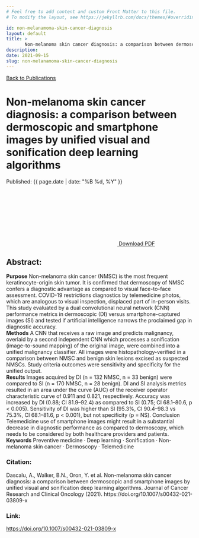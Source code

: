 ```yaml
---
# Feel free to add content and custom Front Matter to this file.
# To modify the layout, see https://jekyllrb.com/docs/themes/#overriding-theme-defaults

id: non-melanamoma-skin-cancer-diagnosis
layout: default
title: >
       Non‐melanoma skin cancer diagnosis: a comparison between dermoscopic and smartphone images by unified visual and sonification deep learning algorithms
description: 
date: 2021-09-15
slug: non-melanamoma-skin-cancer-diagnosis
---
```

<div class="page-publication">
<div class="page-header">
    <div class="page-header__content container">
        <a href="/publications" class="h5 page-label">Back to Publications</a>
        <h1 class="h2 page-title">Non‐melanoma skin cancer diagnosis: a comparison between dermoscopic and smartphone images by unified visual and sonification deep learning algorithms</h1>
        <div class="publication-header__footer">
            <p class="publication-date">Published: {{ page.date | date: "%B %d, %Y" }}</p>
            <a class="publication-download" href="/assets/JCRCO-2021-DascaluWalkerOronDavid.pdf" target="_blank"><svg class="icon" aria-title="download PDF"><use xlink:href="/assets/site.svg#pdf-download" /></svg> Download PDF</a>
        </div>
    </div>
</div>
<article class="page-content container"> 
    <div class="page-section">    
        <h2>Abstract:</h2>
        <p><B>Purpose</B> Non-melanoma skin cancer (NMSC) is the most frequent keratinocyte-origin skin tumor. It is confirmed that dermoscopy of NMSC confers a diagnostic advantage as compared to visual face-to-face assessment. COVID-19 restrictions diagnostics by telemedicine photos, which are analogous to visual inspection, displaced part of in-person visits. This study evaluated by a dual convolutional neural network (CNN) performance metrics in dermoscopic (DI) versus smartphone-captured images (SI) and tested if artificial intelligence narrows the proclaimed gap in diagnostic accuracy.
<BR><B>Methods</B> A CNN that receives a raw image and predicts malignancy, overlaid by a second independent CNN which processes a sonification (image-to-sound mapping) of the original image, were combined into a unified malignancy classifier. All images were histopathology-verified in a comparison between NMSC and benign skin lesions excised as suspected NMSCs. Study criteria outcomes were sensitivity and specificity for the unified output.
<BR><B>Results</B> Images acquired by DI (n = 132 NMSC, n = 33 benign) were compared to SI (n = 170 NMSC, n = 28 benign). DI and SI analysis metrics resulted in an area under the curve (AUC) of the receiver operator characteristic curve of 0.911 and 0.821, respectively. Accuracy was increased by DI (0.88; CI 81.9–92.4) as compared to SI (0.75; CI 68.1–80.6, p < 0.005). Sensitivity of DI was higher than SI (95.3%, CI 90.4–98.3 vs 75.3%, CI 68.1–81.6, p < 0.001), but not specificity (p = NS). Conclusion Telemedicine use of smartphone images might result in a substantial decrease in diagnostic performance as compared to dermoscopy, which needs to be considered by both healthcare providers and patients.
<BR><B>Keywords</B> Preventive medicine · Deep learning · Sonification · Non-melanoma skin cancer · Dermoscopy · Telemedicine</p>
        <h3 class="h4">Citation:</h3>
        <p>Dascalu, A., Walker, B.N., Oron, Y. et al. Non-melanoma skin cancer diagnosis: a comparison between dermoscopic and smartphone images by unified visual and sonification deep learning algorithms. Journal of Cancer Research and Clinical Oncology (2021). https://doi.org/10.1007/s00432-021-03809-x</p>
        <h3 class="h4">Link:</h3>
        <p><a href="https://doi.org/10.1007/s00432-021-03809-x">https://doi.org/10.1007/s00432-021-03809-x</a></p>
    </div>
</article>
</div>
